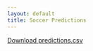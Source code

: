 ```yaml
---
layout: default
title: Soccer Predictions
---
```


[Download predictions.csv](https://raw.githubusercontent.com/kamquatz/soccer-predictions/master/data/predictions.csv)

<link rel="stylesheet" href="{{ site.baseurl }}/styles.css">

<div id="csv-table-container"></div>

<script>
  // Fetch CSV data and display in a table
  fetch("{{ site.baseurl }}/predictions.csv")
    .then(response => response.text())
    .then(data => {
      // Convert CSV to an array of arrays
      const csvArray = data.split('\n').map(row => row.split(','));

      // Create HTML table
      const table = document.createElement('table');
      table.classList.add('styled-table');

      // Create table header
      const thead = document.createElement('thead');
      const headerRow = document.createElement('tr');
      csvArray[0].forEach(header => {
        const th = document.createElement('th');
        th.textContent = header;
        headerRow.appendChild(th);
      });
      thead.appendChild(headerRow);
      table.appendChild(thead);

      // Create table body
      const tbody = document.createElement('tbody');
      for (let i = 1; i < csvArray.length; i++) {
        const row = document.createElement('tr');
        csvArray[i].forEach(cell => {
          const td = document.createElement('td');
          td.textContent = cell;
          row.appendChild(td);
        });
        tbody.appendChild(row);
      }
      table.appendChild(tbody);

      // Append table to the container
      document.getElementById('csv-table-container').appendChild(table);
    })
    .catch(error => console.error('Error fetching CSV:', error));
</script>
